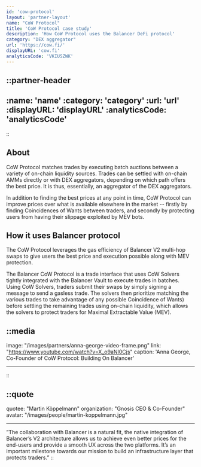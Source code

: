 ```yaml
---
id: 'cow-protocol'
layout: 'partner-layout'
name: "CoW Protocol"
title: 'CoW Protocol case study'
description: 'How CoW Protocol uses the Balancer DeFi protocol'
category: "DEX aggregator"
url: 'https://cow.fi/'
displayURL: 'cow.fi'
analyticsCode: 'VKIUSZWK'
---
```


::partner-header
---
:name: 'name'
:category: 'category'
:url: 'url'
:displayURL: 'displayURL'
:analyticsCode: 'analyticsCode'
---
::

## About

CoW Protocol matches trades by executing batch auctions between a variety of on-chain liquidity sources.
Trades can be settled with on-chain AMMs directly or with DEX aggregators, depending on which path offers the best price. It is thus, essentially, an aggregator of the DEX aggregators.

In addition to finding the best prices at any point in time, CoW Protocol can improve prices over what is available elsewhere in the market -- firstly by finding Coincidences of Wants between traders, and secondly by protecting users from having their slippage exploited by MEV bots.

## How it uses Balancer protocol

The CoW Protocol leverages the gas efficiency of Balancer V2 multi-hop swaps to give users the best price and execution possible along with MEV protection.

The Balancer CoW Protocol is a trade interface that uses CoW Solvers tightly integrated with the Balancer Vault to execute trades in batches. Using CoW Solvers, traders submit their swaps by simply signing a message to send a gasless trade. The solvers then prioritize matching the various trades to take advantage of any possible Coincidence of Wants) before settling the remaining trades using on-chain liquidity, which allows the solvers to protect traders for Maximal Extractable Value (MEV).

::media
---
image: "/images/partners/anna-george-video-frame.png"
link: "https://www.youtube.com/watch?v=X_o9aNI0Cjs"
caption: 'Anna George, Co-Founder of CoW Protocol: Building On Balancer'

---
::

::quote
---

quotee: "Martin Köppelmann"
organization: "Gnosis CEO & Co-Founder"
avatar: "/images/people/martin-koppelmann.jpg"

---
”The collaboration with Balancer is a natural fit, the native integration of Balancer’s V2 architecture allows us to achieve even better prices for the end-users and provide a smooth UX across the two platforms. It’s an important milestone towards our mission to build an infrastructure layer that protects traders.”
::
